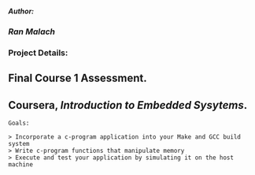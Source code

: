 
  #####  Author:    
  ###  ***Ran Malach***

  ###  Project Details:
  ##  Final Course 1 Assessment.
  ##  Coursera, *Introduction to Embedded Sysytems*.
    
    Goals:
    
    > Incorporate a c-program application into your Make and GCC build system
    > Write c-program functions that manipulate memory
    > Execute and test your application by simulating it on the host machine


 
